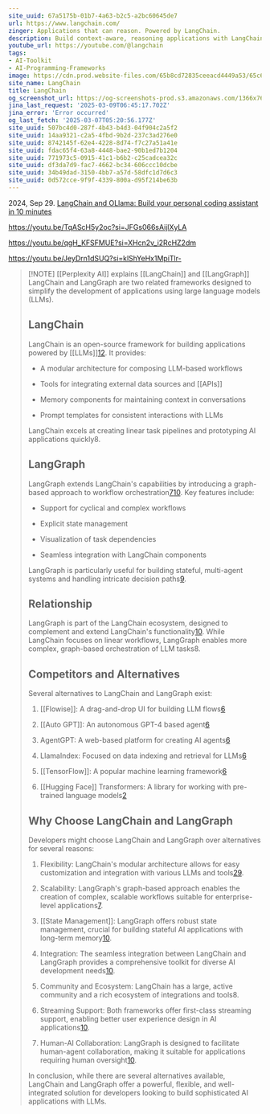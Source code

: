 ```yaml
---
site_uuid: 67a5175b-01b7-4a63-b2c5-a2bc60645de7
url: https://www.langchain.com/
zinger: Applications that can reason. Powered by LangChain.
description: Build context-aware, reasoning applications with LangChain’s flexible framework that leverages your company’s data and APIs. Future-proof your application by making vendor optionality part of your LLM infrastructure design.
youtube_url: https://youtube.com/@langchain
tags:
- AI-Toolkit
- AI-Programming-Frameworks
image: https://cdn.prod.website-files.com/65b8cd72835ceeacd4449a53/65c69af1f3035ff97de2cc38_HomePage-metaImage.jpg
site_name: LangChain
title: LangChain
og_screenshot_url: https://og-screenshots-prod.s3.amazonaws.com/1366x768/80/false/43e98c38a6c67f47395ec5af51c0b1f996afca78784e2679c009ea9c8be70153.jpeg
jina_last_request: '2025-03-09T06:45:17.702Z'
jina_error: 'Error occurred'
og_last_fetch: '2025-03-07T05:20:56.177Z'
site_uuid: 507bc4d0-287f-4b43-b4d3-04f904c2a5f2
site_uuid: 14aa9321-c2a5-4fbd-9b2d-237c3ad276e0
site_uuid: 8742145f-62e4-4228-8d74-f7c27a51a41e
site_uuid: fdac65f4-63a8-4448-bae2-90b1ed7b1204
site_uuid: 771973c5-0915-41c1-b6b2-c25cadcea32c
site_uuid: df3da7d9-fac7-4662-bc34-606ccc10dcbe
site_uuid: 34b49dad-3150-4bb7-a57d-58dfc1d7d6c3
site_uuid: 0d572cce-9f9f-4339-800a-d95f214be63b
---
```


2024, Sep 29. [LangChain and OLlama: Build your personal coding assistant in 10 minutes](https://youtu.be/fOUng7fMQ1Y?si=zumizOmuEk1H6vyh)

https://youtu.be/TqAScH5y2oc?si=JFGs066sAijlXyLA

https://youtu.be/qgH_KFSFMUE?si=XHcn2v_i2RcHZ2dm

https://youtu.be/JeyDrn1dSUQ?si=klShYeHx1MpiTlr-

> [!NOTE] [[Perplexity AI]] explains [[LangChain]] and [[LangGraph]]
> LangChain and LangGraph are two related frameworks designed to simplify the development of applications using large language models (LLMs).
> 
> ## LangChain
> 
> LangChain is an open-source framework for building applications powered by [[LLMs]][1](https://www.ibm.com/think/topics/langchain)[2](https://aws.amazon.com/what-is/langchain/). It provides:
> 
> - A modular architecture for composing LLM-based workflows
>     
> - Tools for integrating external data sources and [[APIs]]
>     
> - Memory components for maintaining context in conversations
>     
> - Prompt templates for consistent interactions with LLMs
>     
> 
> LangChain excels at creating linear task pipelines and prototyping AI applications quickly8.
> 
> ## LangGraph
> 
> LangGraph extends LangChain's capabilities by introducing a graph-based approach to workflow orchestration[7](https://www.curotec.com/insights/langchain-vs-langgraph-framework-comparison/)[10](https://www.langchain.com/langgraph). Key features include:
> 
> - Support for cyclical and complex workflows
>     
> - Explicit state management
>     
> - Visualization of task dependencies
>     
> - Seamless integration with LangChain components
>     
> 
> LangGraph is particularly useful for building stateful, multi-agent systems and handling intricate decision paths[9](https://www.linkedin.com/pulse/exploring-frontiers-ai-top-5-use-cases-langchain-dileep-kumar-pandiya-hos3e).
> 
> ## Relationship
> 
> LangGraph is part of the LangChain ecosystem, designed to complement and extend LangChain's functionality[10](https://www.langchain.com/langgraph). While LangChain focuses on linear workflows, LangGraph enables more complex, graph-based orchestration of LLM tasks8.
> 
> ## Competitors and Alternatives
> 
> Several alternatives to LangChain and LangGraph exist:
> 
> 1. [[Flowise]]: A drag-and-drop UI for building LLM flows[6](https://blog.apify.com/langchain-alternatives/)
>     
> 2. [[Auto GPT]]: An autonomous GPT-4 based agent[6](https://blog.apify.com/langchain-alternatives/)
>     
> 3. AgentGPT: A web-based platform for creating AI agents[6](https://blog.apify.com/langchain-alternatives/)
>     
> 4. LlamaIndex: Focused on data indexing and retrieval for LLMs[6](https://blog.apify.com/langchain-alternatives/)
>     
> 5. [[TensorFlow]]: A popular machine learning framework[6](https://blog.apify.com/langchain-alternatives/)
>     
> 6. [[Hugging Face]] Transformers: A library for working with pre-trained language models[2](https://aws.amazon.com/what-is/langchain/)
>     
> 
> ## Why Choose LangChain and LangGraph
> 
> Developers might choose LangChain and LangGraph over alternatives for several reasons:
> 
> 1. Flexibility: LangChain's modular architecture allows for easy customization and integration with various LLMs and tools[2](https://aws.amazon.com/what-is/langchain/)[9](https://www.linkedin.com/pulse/exploring-frontiers-ai-top-5-use-cases-langchain-dileep-kumar-pandiya-hos3e).
>     
> 2. Scalability: LangGraph's graph-based approach enables the creation of complex, scalable workflows suitable for enterprise-level applications[7](https://www.curotec.com/insights/langchain-vs-langgraph-framework-comparison/).
>     
> 3. [[State Management]]: LangGraph offers robust state management, crucial for building stateful AI applications with long-term memory[10](https://www.langchain.com/langgraph).
>     
> 4. Integration: The seamless integration between LangChain and LangGraph provides a comprehensive toolkit for diverse AI development needs[10](https://www.langchain.com/langgraph).
>     
> 5. Community and Ecosystem: LangChain has a large, active community and a rich ecosystem of integrations and tools8.
>     
> 6. Streaming Support: Both frameworks offer first-class streaming support, enabling better user experience design in AI applications[10](https://www.langchain.com/langgraph).
>     
> 7. Human-AI Collaboration: LangGraph is designed to facilitate human-agent collaboration, making it suitable for applications requiring human oversight[10](https://www.langchain.com/langgraph).
>     
> 
> In conclusion, while there are several alternatives available, LangChain and LangGraph offer a powerful, flexible, and well-integrated solution for developers looking to build sophisticated AI applications with LLMs.
